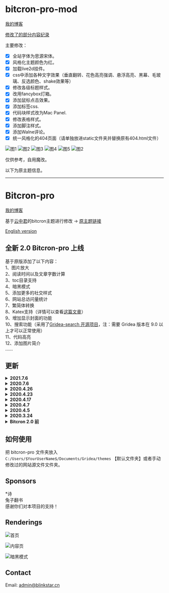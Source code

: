 # bitcron-pro-mod

[我的博客](https://akaito.xyz/)

[修改了的部分内容纪录](https://akaito.xyz/post/Customize/)

主要修改：

- [x] 全站字体为思源宋体。
- [x] 风格化主题颜色为红。
- [x] 加载live2d挂件。
- [x] css中添加各种文字效果（垂直翻转、花色高亮强调、悬浮高亮、黑幕、毛玻璃、反选颜色、shake效果等）
- [x] 修改各级标题样式。
- [x] 改用fancybox灯箱。
- [x] 添加鼠标点击效果。
- [x] 添加标签css.
- [x] 代码块样式改为Mac Panel.
- [x] 修改表格样式。
- [x] 添加脚注样式。
- [x] 添加Walne评论。
- [x] 统一风格化的404页面（请单独放进static文件夹并替换原有404.html文件）

![图1](https://cdn.jsdelivr.net/gh/yominokuni/bitcron-pro-mod@master/%E4%B8%8B%E8%BD%BD.jpg)
![图2](https://cdn.jsdelivr.net/gh/yominokuni/bitcron-pro-mod@master/%E4%B8%8B%E8%BD%BD%20(1).jpg)
![图3](https://cdn.jsdelivr.net/gh/yominokuni/bitcron-pro-mod@master/%E4%B8%8B%E8%BD%BD%20(2).jpg)
![图4](https://cdn.jsdelivr.net/gh/yominokuni/bitcron-pro-mod@master/%E4%B8%8B%E8%BD%BD%20(3).jpg)
![图5](https://cdn.jsdelivr.net/gh/yominokuni/bitcron-pro-mod@master/%E4%B8%8B%E8%BD%BD%20(4).jpg)
![图2](https://cdn.jsdelivr.net/gh/yominokuni/bitcron-pro-mod@master/%E4%B8%8B%E8%BD%BD%20(5).jpg)

仅供参考，自用魔改。


以下为原主题信息。


---

# Bitcron-pro
[我的博客](https://blog.blinkstar.cn) 

基于[云中君](https://shanbu.fun)的bitcron主题进行修改 -> [原主题链接](https://github.com/alterfang/gridea-theme-bitcron)  

[English version](https://github.com/qyxtim/bitcron-pro/blob/master/README-en.md)

## 全新 2.0 Bitcron-pro 上线

基于原版添加了以下内容：  
1、图片放大  
2、阅读时间以及文章字数计算  
3、toc目录支持  
4、暗黑模式  
5、添加更多的社交样式  
6、网站总访问量统计  
7、繁简体转换  
8、Katex支持（详情可以查看[这篇文章](https://blog.blinkstar.cn/post/katex/)）  
9、增加显示封面的功能  
10、搜索功能（采用了[Gridea-search 开源项目]( https://github.com/tangkaichuan/gridea-search )，注：需要 Gridea 版本在 9.0 以上才可以正常使用）  
11、代码高亮  
12、添加图片简介  
……

## 更新

<details>
<summary><b>2021.7.6</b></summary>
<pre>
<ul>
1、修复模糊搜索的bug
2、修复katex渲染bug
</ul>
</pre>
</details>

<details>
<summary><b>2020.7.6</b></summary>
<pre>
<ul>
1、修复一个小bug
</ul>
</pre>
</details>

<details>
<summary><b>2020.4.26</b></summary>
<pre>
<ul>
1、模块化 `main.less` 
</ul>
</pre>
</details>

<details>
<summary><b>2020.4.23</b></summary>
<pre>
<ul>
1、修复 footer 中 icon 显示问题 
2、增加知乎 icon
</ul>
</pre>
</details>

<details>
<summary><b>2020.4.17</b></summary>
<pre>
<ul>
1、添加 google analytics  
2、修复search.ejs中的问题
</ul>
</pre>
</details>

<details>
<summary><b>2020.4.7</b></summary>
<pre>
<ul>
1、修复网站标题为中文时显示异常
</ul>
</pre>
</details>

<details>
<summary><b>2020.4.5</b></summary>
<pre>
<ul>
1、修复底部网站信息显示不正确的问题
</ul>
</pre>
</details>

<details>
<summary><b>2020.3.24</b></summary>
<pre>
<ul>
1、上传 Bitcron-pro 2.0 版本
</ul>
</pre>
</details>

<details>
<summary><b>Bitcron 2.0 前</b></summary>
<pre>
<ul>
1、修复 Telegram 图标不显示的问题  
2、增加春节灯笼特效  
3、修复赞赏码显示异常问题  
4、修复某些链接在新标签页打开的问题  
5、归档页添加上下页链接
6、优化目录显示效果，支持自适应  
7、修复暗黑模式bug  
8、添加圣诞特效(感谢ant design)  
9、文章右侧添加文章目录  
10、增加图片灯箱效果  
11、删除Pjax效果，因为对一些js不兼容
12、修复 pjax bug  
13、在主页文章添加文章字数显示  
14、更换文章页面字数显示的小图标  
15、修复赞赏码显示问题
</ul>
</pre>
</details>

## 如何使用

把 bitcron-pro 文件夹放入 `C:/Users/$YourUserName$/Documents/Gridea/themes` 【默认文件夹】或者手动修改过的网站源文件文件夹。

## Sponsors
\*诗  
兔子翻书  
感谢你们对本项目的支持！

## Renderings
![首页](https://cdn.jsdelivr.net/gh/qyxtim/bitcron-pro@master/images/index.png)

![内容页](https://cdn.jsdelivr.net/gh/qyxtim/bitcron-pro@master/images/post.png)

![暗黑模式](https://cdn.jsdelivr.net/gh/qyxtim/bitcron-pro@master/images/darkmode.png)

## Contact  
Email: admin@blinkstar.cn
